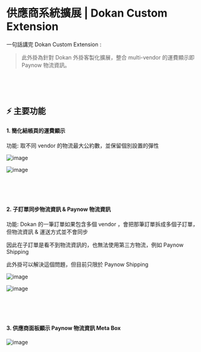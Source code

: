 # 供應商系統擴展 | Dokan Custom Extension
一句話講完 Dokan Custom Extension :

> 此外掛為針對 Dokan 外掛客製化擴展，整合 multi-vendor 的運費顯示即 Paynow 物流資訊。

<br><br><br>

## ⚡ 主要功能

#### 1. 簡化結帳頁的運費顯示

功能: 取不同 vendor 的物流最大公約數，並保留個別設置的彈性

![image](https://github.com/j7-dev/woomp/assets/9213776/47b17ab3-76f1-474b-a023-d42dc59d482a)

![image](https://github.com/j7-dev/woomp/assets/9213776/0f5ea4bc-fc06-44c1-9c1f-dc6bf303b0f8)


<br><br><br>

#### 2. 子訂單同步物流資訊 & Paynow 物流資訊

功能: Dokan 的一筆訂單如果包含多個 vendor ，會把那筆訂單拆成多個子訂單，但物流資訊 & 運送方式並不會同步

因此在子訂單是看不到物流資訊的，也無法使用第三方物流，例如 Paynow Shipping

此外掛可以解決這個問題，但目前只限於 Paynow Shipping

![image](https://github.com/j7-dev/woomp/assets/9213776/7eef5154-152c-482b-9846-e6b454bf43fe)

![image](https://github.com/j7-dev/woomp/assets/9213776/f3ddb21f-128e-4865-aff9-30bdfa8eb382)

<br><br><br>

#### 3. 供應商面板顯示 Paynow 物流資訊 Meta Box

![image](https://github.com/j7-dev/woomp/assets/9213776/fcb0abc0-16b2-49cd-9fbd-6e79e24b776d)



<br><br><br>
